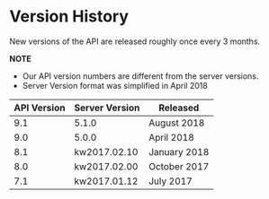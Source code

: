 # Version History

New versions of the API are released roughly once every 3 months.

**NOTE**

* Our API version numbers are different from the server versions.
* Server Version format was simplified in April 2018

API Version | Server Version | Released
-------------- | -------------- | --------------
9.1 | 5.1.0 | August 2018
9.0 | 5.0.0 | April 2018
8.1 | kw2017.02.10 | January 2018
8.0 | kw2017.02.00 | October 2017
7.1 | kw2017.01.12 | July 2017
